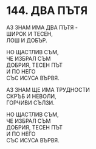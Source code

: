 # 144. ДВА ПЪТЯ  
  
АЗ ЗНАМ ИМА ДВА ПЪТЯ -  
ШИРОК И ТЕСЕН,  
ЛОШ И ДОБЪР.  
  
НО ЩАСТЛИВ СЪМ,  
ЧЕ ИЗБРАЛ СЪМ  
ДОБРИЯ, ТЕСЕН ПЪТ  
И ПО НЕГО  
СЪС ИСУСА ВЪРВЯ.  
  
АЗ ЗНАМ ЩЕ ИМА ТРУДНОСТИ  
СКРЪБ И НЕВОЛИ,  
ГОРЧИВИ СЪЛЗИ.  
  
НО ЩАСТЛИВ СЪМ,  
ЧЕ ИЗБРАЛ СЪМ  
ДОБРИЯ, ТЕСЕН ПЪТ  
И ПО НЕГО  
СЪС ИСУСА ВЪРВЯ.  
